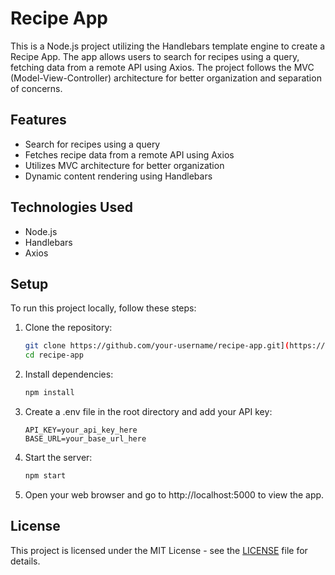 # Recipe App

This is a Node.js project utilizing the Handlebars template engine to create a Recipe App. The app allows users to search for recipes using a query, fetching data from a remote API using Axios. The project follows the MVC (Model-View-Controller) architecture for better organization and separation of concerns.

## Features

- Search for recipes using a query
- Fetches recipe data from a remote API using Axios
- Utilizes MVC architecture for better organization
- Dynamic content rendering using Handlebars

## Technologies Used

- Node.js
- Handlebars
- Axios

## Setup

To run this project locally, follow these steps:

1. Clone the repository:

   ```bash
   git clone https://github.com/your-username/recipe-app.git](https://github.com/AnkitJain78/RecipeApp.git
   cd recipe-app

2. Install dependencies:

   ```bash
   npm install

3. Create a .env file in the root directory and add your API key:

   ```plaintext
   API_KEY=your_api_key_here
   BASE_URL=your_base_url_here

4. Start the server:

   ```bash
   npm start

5. Open your web browser and go to http://localhost:5000 to view the app.

## License

This project is licensed under the MIT License - see the [LICENSE](LICENSE) file for details.


   
